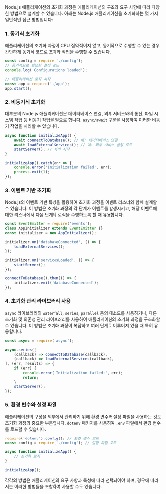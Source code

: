 Node.js 애플리케이션의 초기화 과정은 애플리케이션의 구조와 요구 사항에 따라 다양한 방법으로 설계할 수 있습니다. 아래는 Node.js 애플리케이션을 초기화하는 몇 가지 일반적인 접근 방법입니다:

### 1. 동기식 초기화

애플리케이션의 초기화 과정이 CPU 집약적이지 않고, 동기적으로 수행할 수 있는 경우 간단하게 동기식 코드로 초기화 작업을 수행할 수 있습니다.

```javascript
const config = require('./config');
// 동기적으로 필요한 설정 로드
console.log('Configurations loaded');

// 애플리케이션 로직 시작
const app = require('./app');
app.start();
```

### 2. 비동기식 초기화

대부분의 Node.js 애플리케이션은 데이터베이스 연결, 외부 서비스와의 통신, 파일 시스템 작업 등 비동기 작업을 필요로 합니다. `async/await` 구문을 사용하여 이러한 비동기 작업을 처리할 수 있습니다.

```javascript
async function initializeApp() {
    await connectToDatabase(); // 예: 데이터베이스 연결
    await loadExternalServices(); // 예: 외부 서비스 설정 로드
    startServer(); // 서버 시작
}

initializeApp().catch(err => {
    console.error('Initialization failed', err);
    process.exit(1);
});
```

### 3. 이벤트 기반 초기화

Node.js의 이벤트 기반 특성을 활용하여 초기화 과정을 이벤트 리스너와 함께 설계할 수 있습니다. 이 방법은 초기화 과정의 각 단계가 이벤트를 발생시키고, 해당 이벤트에 대한 리스너에서 다음 단계의 로직을 수행하도록 할 때 유용합니다.

```javascript
const EventEmitter = require('events');
class AppInitializer extends EventEmitter {}
const initializer = new AppInitializer();

initializer.on('databaseConnected', () => {
    loadExternalServices();
});

initializer.on('servicesLoaded', () => {
    startServer();
});

connectToDatabase().then(() => {
    initializer.emit('databaseConnected');
});
```

### 4. 초기화 관리 라이브러리 사용

`async` 라이브러리의 `waterfall`, `series`, `parallel` 등의 메소드를 사용하거나, 다른 초기화 및 의존성 관리 라이브러리를 사용하여 애플리케이션의 초기화 과정을 구조화할 수 있습니다. 이 방법은 초기화 과정이 복잡하고 여러 단계로 이루어져 있을 때 특히 유용합니다.

```javascript
const async = require('async');

async.series([
    (callback) => connectToDatabase(callback),
    (callback) => loadExternalServices(callback),
], (err, results) => {
    if (err) {
        console.error('Initialization failed:', err);
        return;
    }
    startServer();
});
```

### 5. 환경 변수와 설정 파일

애플리케이션의 구성을 외부에서 관리하기 위해 환경 변수와 설정 파일을 사용하는 것도 초기화 과정의 중요한 부분입니다. `dotenv` 패키지를 사용하여 `.env` 파일에서 환경 변수를 로드할 수 있습니다.

```javascript
require('dotenv').config(); // 환경 변수 로드
const config = require('./config'); // 설정 파일 로드

async function initializeApp() {
    // 초기화 로직
}

initializeApp();
```

각각의 방법은 애플리케이션의 요구 사항과 특성에 따라 선택되어야 하며, 경우에 따라서는 이러한 방법들을 조합하여 사용할 수도 있습니다.